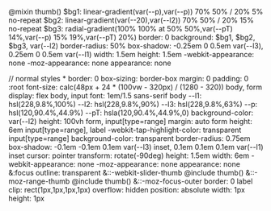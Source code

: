 
@mixin thumb()
    $bg1: linear-gradient(var(--p),var(--p)) 70% 50% / 20% 5% no-repeat
    $bg2: linear-gradient(var(--20),var(--l2)) 70% 50% / 20% 15% no-repeat
    $bg3: radial-gradient(100% 100% at 50% 50%,var(--pT) 14%,var(--p) 15% 19%,var(--pT) 20%)
    border: 0
    background: $bg1, $bg2, $bg3, var(--l2)
    border-radius: 50%
    box-shadow: -0.25em 0 0.5em var(--l3), 0.25em 0 0.5em var(--l1)
    width: 1.5em
    height: 1.5em
    -webkit-appearance: none
    -moz-appearance: none
    appearance: none

// normal styles
*
    border: 0
    box-sizing: border-box
    margin: 0
    padding: 0
\:root
    font-size: calc(48px + 24 * (100vw - 320px) / (1280 - 320))
body, form
    display: flex
body, input
    font: 1em/1.5 sans-serif
body
    --l1: hsl(228,9.8%,100%)
    --l2: hsl(228,9.8%,90%)
    --l3: hsl(228,9.8%,63%)
    --p: hsl(120,90.4%,44.9%)
    --pT: hsla(120,90.4%,44.9%,0)
    background-color: var(--l2)
    height: 100vh
form, input[type=range]
    margin: auto
form
    height: 6em
input[type=range], label
    -webkit-tap-highlight-color: transparent
input[type=range]
    background-color: transparent
    border-radius: 0.75em
    box-shadow: -0.1em -0.1em 0.1em var(--l3) inset, 0.1em 0.1em 0.1em var(--l1) inset
    cursor: pointer
    transform: rotate(-90deg)
    height: 1.5em
    width: 6em
    -webkit-appearance: none
    -moz-appearance: none
    appearance: none
    &:focus
        outline: transparent
    &::-webkit-slider-thumb
        @include thumb()
    &::-moz-range-thumb
        @include thumb()
    &::-moz-focus-outer
        border: 0
label
    clip: rect(1px,1px,1px,1px)
    overflow: hidden
    position: absolute
    width: 1px
    height: 1px
